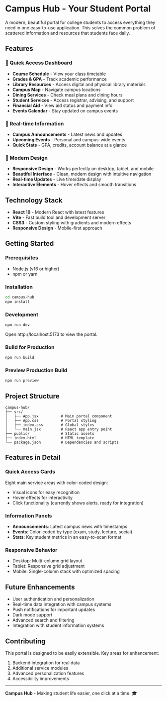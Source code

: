 # Campus Hub - Your Student Portal

A modern, beautiful portal for college students to access everything they need in one easy-to-use application. This solves the common problem of scattered information and resources that students face daily.

## Features

### 🎯 Quick Access Dashboard
- **Course Schedule** - View your class timetable
- **Grades & GPA** - Track academic performance  
- **Library Resources** - Access digital and physical library materials
- **Campus Map** - Navigate campus locations
- **Dining Services** - Check meal plans and dining hours
- **Student Services** - Access registrar, advising, and support
- **Financial Aid** - View aid status and payment info
- **Events Calendar** - Stay updated on campus events

### 📢 Real-time Information
- **Campus Announcements** - Latest news and updates
- **Upcoming Events** - Personal and campus-wide events
- **Quick Stats** - GPA, credits, account balance at a glance

### 📱 Modern Design
- **Responsive Design** - Works perfectly on desktop, tablet, and mobile
- **Beautiful Interface** - Clean, modern design with intuitive navigation
- **Real-time Updates** - Live time/date display
- **Interactive Elements** - Hover effects and smooth transitions

## Technology Stack

- **React 19** - Modern React with latest features
- **Vite** - Fast build tool and development server
- **CSS3** - Custom styling with gradients and modern effects
- **Responsive Design** - Mobile-first approach

## Getting Started

### Prerequisites
- Node.js (v16 or higher)
- npm or yarn

### Installation
```bash
cd campus-hub
npm install
```

### Development
```bash
npm run dev
```
Open http://localhost:5173 to view the portal.

### Build for Production
```bash
npm run build
```

### Preview Production Build
```bash
npm run preview
```

## Project Structure
```
campus-hub/
├── src/
│   ├── App.jsx          # Main portal component
│   ├── App.css          # Portal styling
│   ├── index.css        # Global styles
│   └── main.jsx         # React app entry point
├── public/              # Static assets
├── index.html           # HTML template
└── package.json         # Dependencies and scripts
```

## Features in Detail

### Quick Access Cards
Eight main service areas with color-coded design:
- Visual icons for easy recognition
- Hover effects for interactivity
- Click functionality (currently shows alerts, ready for integration)

### Information Panels
- **Announcements**: Latest campus news with timestamps
- **Events**: Color-coded by type (exam, study, lecture, social)
- **Stats**: Key student metrics in an easy-to-scan format

### Responsive Behavior
- Desktop: Multi-column grid layout
- Tablet: Responsive grid adjustment
- Mobile: Single-column stack with optimized spacing

## Future Enhancements
- User authentication and personalization
- Real-time data integration with campus systems
- Push notifications for important updates
- Dark mode support
- Advanced search and filtering
- Integration with student information systems

## Contributing
This portal is designed to be easily extensible. Key areas for enhancement:
1. Backend integration for real data
2. Additional service modules
3. Advanced personalization features
4. Accessibility improvements

---

**Campus Hub** - Making student life easier, one click at a time. 🎓
